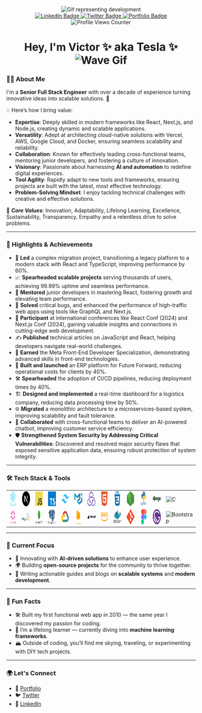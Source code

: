 <div id="header" align="center">
  <img src="https://media.giphy.com/media/dWesBcTLavkZuG35MI/giphy.gif" width="300" alt="Gif representing development">
  <div id="badges">
    <a href="https://www.linkedin.com/in/jvictor-artola/">
      <img src="https://img.shields.io/badge/LinkedIn-blue?style=for-the-badge&logo=linkedin&logoColor=white" alt="LinkedIn Badge"/>
    </a>
    <a href="https://x.com/victorakatesla">
      <img src="https://img.shields.io/badge/Twitter-black?style=for-the-badge&logo=twitter&logoColor=white" alt="Twitter Badge"/>
    </a>
    <a href="https://www.jvictor.dev">
      <img src="https://img.shields.io/badge/Portfolio-082f49?style=for-the-badge" alt="Portfolio Badge"/>
    </a>
  </div>
  <img src="https://komarev.com/ghpvc/?username=JViktoRArtola&style=flat-square&color=blue" alt="Profile Views Counter"/>
  <h1>
    Hey, I'm Victor <span style="font-size:30px;">✨ aka Tesla ✨</span>
    <img src="https://media.giphy.com/media/hvRJCLFzcasrR4ia7z/giphy.gif" width="30px" alt="Wave Gif"/>
  </h1>
</div>

### 👨‍💻 About Me

I'm a **Senior Full Stack Engineer** with over a decade of experience turning innovative ideas into scalable solutions.
🚀

💡 Here’s how I bring value:

- **Expertise**: Deeply skilled in modern frameworks like React, Next.js, and Node.js, creating dynamic and scalable applications.
- **Versatility**: Adept at architecting cloud-native solutions with Vercel, AWS, Google Cloud, and Docker, ensuring seamless scalability and reliability.
- **Collaboration**: Known for effectively leading cross-functional teams, mentoring junior developers, and fostering a culture of innovation.
- **Visionary**: Passionate about harnessing **AI and automation** to redefine digital experiences.
- **Tool Agility**: Rapidly adapt to new tools and frameworks, ensuring projects are built with the latest, most effective technology.
- **Problem-Solving Mindset**: I enjoy tackling technical challenges with creative and effective solutions.

🎯 **_Core Values_**: Innovation, Adaptability,
Lifelong Learning, Excellence, Sustainability, Transparency, Empathy and a relentless drive to solve problems.

---

### 🚀 Highlights & Achievements
- 🔧 **Led** a complex migration project, transitioning a legacy platform to a modern stack with React and TypeScript, improving performance by 60%.
- 📈 **Spearheaded scalable projects** serving thousands of users, achieving 99.99% uptime and seamless performance.
- 🌟 **Mentored** junior developers in mastering React, fostering growth and elevating team performance.
- 🧠 **Solved** critical bugs, and enhanced the performance of high-traffic web apps using tools like GraphQL and Next.js.
- 🎤 **Participant** at international conferences like React Conf (2024) and Next.js Conf (2024), gaining valuable insights and connections in cutting-edge web development.
- ✍️ **Published** technical articles on JavaScript and React, helping developers navigate real-world challenges.
- 📜 **Earned** the Meta Front-End Developer Specialization, demonstrating advanced skills in front-end technologies.
- 🔗 **Built and launched** an ERP platform for Future Forward, reducing operational costs for clients by 40%.
- 🛠 **Spearheaded** the adoption of CI/CD pipelines, reducing deployment times by 40%.
- 🏗️ **Designed and implemented** a real-time dashboard for a logistics company, reducing data processing time by 50%.
- 🌐 **Migrated** a monolithic architecture to a microservices-based system, improving scalability and fault tolerance.
- 🤝 **Collaborated** with cross-functional teams to deliver an AI-powered chatbot, improving customer service efficiency.
- 🛡️ **Strengthened System Security by Addressing Critical Vulnerabilities**: Discovered and resolved major security flaws that exposed sensitive application data, ensuring robust protection of system integrity.

---

### 🛠️ Tech Stack & Tools

<table align="center">
  <!-- Frontend Development -->
  <tr>
   <td><img src="https://github.com/devicons/devicon/blob/master/icons/react/react-original-wordmark.svg" title="React" alt="React" width="40" height="40"/></td>
   <td><img src="https://github.com/devicons/devicon/blob/master/icons/nextjs/nextjs-original.svg" title="Next.JS" alt="Next.JS" width="40" height="40"/></td>
   <td><img src="https://github.com/devicons/devicon/blob/master/icons/javascript/javascript-original.svg" title="JavaScript" alt="JavaScript" width="40" height="40"/></td>
   <td><img src="https://github.com/devicons/devicon/blob/master/icons/typescript/typescript-original.svg" title="TypeScript" alt="TypeScript" width="40" height="40"/></td>
   <td><img src="https://github.com/devicons/devicon/blob/master/icons/tailwindcss/tailwindcss-original.svg" title="TailwindCSS" alt="TailwindCSS" width="40" height="40"/></td>
   <td><img src="https://github.com/devicons/devicon/blob/master/icons/materialui/materialui-original.svg" title="Material UI" alt="Material UI" width="40" height="40"/></td>
   <td><img src="https://github.com/devicons/devicon/blob/master/icons/redux/redux-original.svg" title="Redux" alt="Redux" width="40" height="40"/></td>
   <td><img src="https://github.com/devicons/devicon/blob/master/icons/html5/html5-original.svg" title="HTML5" alt="HTML5" width="40" height="40"/></td>
   <td><img src="https://github.com/devicons/devicon/blob/master/icons/css3/css3-plain-wordmark.svg" title="CSS3" alt="CSS3" width="40" height="40"/></td>

  <!-- Backend Development -->
   <td><img alt="Node.js" height="40" src="https://github.com/devicons/devicon/blob/master/icons/nodejs/nodejs-original.svg" title="Node.js" width="40"/></td>
   <td><img src="https://github.com/devicons/devicon/blob/master/icons/python/python-original-wordmark.svg" title="Python" alt="Python" width="40" height="40"/></td>
   <td><img src="https://github.com/devicons/devicon/blob/master/icons/django/django-plain-wordmark.svg" title="Django" alt="Django" width="40" height="40"/></td>
   <td><img src="https://cdn.jsdelivr.net/gh/devicons/devicon@latest/icons/c/c-original.svg" title="C" alt="C" width="40" height="40"/></td>
  </tr>
   
   <td> <img src="https://github.com/devicons/devicon/blob/master/icons/graphql/graphql-plain-wordmark.svg" title="GraphQL" alt="GraphQL" width="40" height="40"/></td>

  <!-- Database Management -->
   <td> <img src="https://github.com/devicons/devicon/blob/master/icons/mysql/mysql-original-wordmark.svg" title="MySQL" alt="MySQL" width="40" height="40"/></td>
   <td> <img src="https://github.com/devicons/devicon/blob/master/icons/mongodb/mongodb-original-wordmark.svg" title="MongoDB" alt="MongoDB" width="40" height="40"/></td>
   <td><img src="https://github.com/devicons/devicon/blob/master/icons/postgresql/postgresql-original-wordmark.svg" title="PostgreSQL" alt="PostgreSQL" width="40" height="40"/></td>

  <!-- Cloud & DevOps -->
   <td> <img src="https://github.com/devicons/devicon/blob/master/icons/googlecloud/googlecloud-original.svg" title="Google Cloud" alt="Google Cloud" width="40" height="40"/></td>
   <td><img src="https://github.com/devicons/devicon/blob/master/icons/firebase/firebase-plain-wordmark.svg" title="Firebase" alt="Firebase" width="40" height="40"/></td>
   <td> <img src="https://github.com/devicons/devicon/blob/master/icons/vercel/vercel-original-wordmark.svg" title="Vercel" alt="Vercel" width="40" height="40"/></td>
   <td><img src="https://github.com/devicons/devicon/blob/master/icons/amazonwebservices/amazonwebservices-plain-wordmark.svg" title="AWS" alt="AWS" width="40" height="40"/></td>
   <td> <img src="https://github.com/devicons/devicon/blob/master/icons/docker/docker-original-wordmark.svg" title="Docker" alt="Docker" width="40" height="40"/></td>

  <!-- Version Control & Collaboration -->
   <td> <img src="https://github.com/devicons/devicon/blob/master/icons/git/git-original.svg" title="Git" alt="Git" width="40" height="40"/></td>
   <td> <img src="https://github.com/devicons/devicon/blob/master/icons/figma/figma-original.svg" title="Figma" alt="Figma" width="40" height="40"/></td>

  <!-- Other Tools -->
   <td><img src="https://github.com/devicons/devicon/blob/master/icons/gatsby/gatsby-original.svg" title="Gatsby" alt="Gatsby" width="40" height="40"/></td>
   <td><img src="https://cdn.jsdelivr.net/gh/devicons/devicon@latest/icons/bootstrap/bootstrap-original.svg" title="Bootstrap" alt="Bootstrap" width="40" height="40" /></td>
 </tr>
</table>


---

### 🔭 Current Focus

- 🚀 Innovating with **AI-driven solutions** to enhance user experience.
- 🌍 Building **open-source projects** for the community to thrive together.
- 📝 Writing actionable guides and blogs on **scalable systems** and **modern development**.

---

### 🌟 Fun Facts

- 🛠️ Built my first functional web app in 2010 — the same year I discovered my passion for coding.
- 🌱 I’m a lifelong learner — currently diving into **machine learning frameworks**.
- 🏔️ Outside of coding, you’ll find me skying, traveling, or experimenting with DIY tech projects.

---

### 🌍 Let's Connect

- 💼 [Portfolio](https://www.jvictor.dev)
- 🐦 [Twitter](https://x.com/victorakatesla)
- 🔗 [LinkedIn](https://www.linkedin.com/in/jvictor-artola/)  

